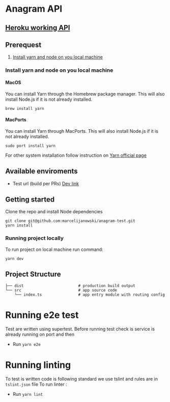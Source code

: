 # Anagram API

## [Heroku working API](https://anagram-moj-test.herokuapp.com/crepitus)

## Prerequest

1. [Install yarn and node on you local machine](#install-yarn-and-node-on-you-local-machine)

### Install yarn and node on you local machine
#### MacOS

You can install Yarn through the Homebrew package manager. This will also install Node.js if it is not already installed.
```
brew install yarn
```
#### MacPorts

You can install Yarn through MacPorts. This will also install Node.js if it is not already installed.
```
sudo port install yarn
```
For other system installation follow instruction on [Yarn official page](https://yarnpkg.com/en/docs/install#windows-stable)

## Available enviroments

* Test url (build per PRs) [Dev link](https://anagram-moj-test.herokuapp.com/crepitus)

## Getting started 

Clone the repo and install Node dependencies
```
git clone git@github.com:marcelijanowski/anagram-test.git
yarn install
```
### Running project locally
To run project on local machine run command:
```
yarn dev
```

## Project Structure

```
├── dist                        # production build output
└── src                         # app source code
    └── index.ts                # app entry module with routing config

```


# Running e2e test

Test are written using supertest. Before running test check is service is already running on port and then

* Run `yarn e2e`

# Running linting

To test is written code is following standard we use tslint and rules are in `tslint.json` file
To run linter :

* Run `yarn lint`
